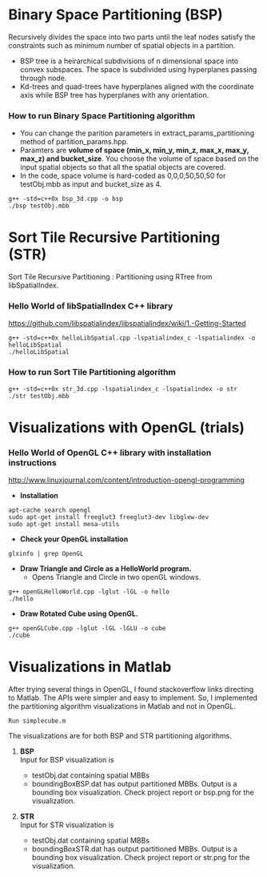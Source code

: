 # Binary Space Partitioning (BSP)
Recursively divides the space into two parts until the leaf nodes satisfy the constraints such as minimum number of spatial objects in a partition.
   * BSP tree is a heirarchical subdivisions of n dimensional space into convex subspaces. The space is subdivided using hyperplanes passing through node.
   * Kd-trees and quad-trees have hyperplanes aligned with the coordinate axis while BSP tree has hyperplanes with any orientation.

### How to run Binary Space Partitioning algorithm
   * You can change the parition parameters in extract_params_partitioning method of partition_params.hpp. 
   * Paramters are **volume of space (min_x, min_y, min_z, max_x, max_y, max_z) and bucket_size**. You choose the volume of space based on the input spatial objects so that all the spatial objects are covered. 
   * In the code, space volume is hard-coded as 0,0,0,50,50,50 for testObj.mbb as input and bucket_size as 4.
```
g++ -std=c++0x bsp_3d.cpp -o bsp
./bsp testObj.mbb 
```

# Sort Tile Recursive Partitioning (STR)
Sort Tile Recursive Partitioning : Partitioning using RTree from libSpatialIndex.

### Hello World of libSpatialIndex C++ library
https://github.com/libspatialindex/libspatialindex/wiki/1.-Getting-Started
```
g++ -std=c++0x helloLibSpatial.cpp -lspatialindex_c -lspatialindex -o helloLibSpatial
./helloLibSpatial 
```


### How to run Sort Tile Partitioning algorithm
```
g++ -std=c++0x str_3d.cpp -lspatialindex_c -lspatialindex -o str
./str testObj.mbb 
```

# Visualizations with OpenGL (trials)
### Hello World of OpenGL C++ library with installation instructions
http://www.linuxjournal.com/content/introduction-opengl-programming

* **Installation**
```
apt-cache search opengl
sudo apt-get install freeglut3 freeglut3-dev libglew-dev
sudo apt-get install mesa-utils
```
* **Check your OpenGL installation**
```
glxinfo | grep OpenGL
```

* **Draw Triangle and Circle as a HelloWorld program.**
  * Opens Triangle and Circle in two openGL windows.
```
g++ openGLHelloWorld.cpp -lglut -lGL -o hello
./hello
```

* **Draw Rotated Cube using OpenGL.**
```
g++ openGLCube.cpp -lglut -lGL -lGLU -o cube
./cube
```

# Visualizations in Matlab
After trying several things in OpenGL, I found stackoverflow links directing to Matlab. The APIs were simpler and easy to implement. So, I implemented the partitioning algorithm visualizations in Matlab and not in OpenGL.
```
Run simplecube.m
```
The visualizations are for both BSP and STR partitioning algorithms. 
1. **BSP** <br>
Input for BSP visualization is
   * testObj.dat containing spatial MBBs
   * boundingBoxBSP.dat has output partitioned MBBs.
Output is a bounding box visualization. Check project report or bsp.png for the visualization.

2. **STR** <br>
Input for STR visualization is 
   * testObj.dat containing spatial MBBs
   * boundingBoxSTR.dat has output partitioned MBBs.
Output is a bounding box visualization. Check project report or str.png for the visualization.

